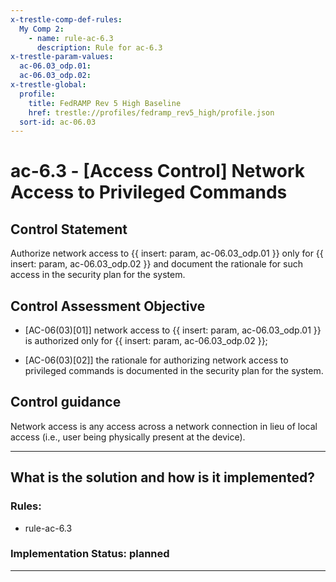 ```yaml
---
x-trestle-comp-def-rules:
  My Comp 2:
    - name: rule-ac-6.3
      description: Rule for ac-6.3
x-trestle-param-values:
  ac-06.03_odp.01:
  ac-06.03_odp.02:
x-trestle-global:
  profile:
    title: FedRAMP Rev 5 High Baseline
    href: trestle://profiles/fedramp_rev5_high/profile.json
  sort-id: ac-06.03
---
```


# ac-6.3 - \[Access Control\] Network Access to Privileged Commands

## Control Statement

Authorize network access to {{ insert: param, ac-06.03_odp.01 }} only for {{ insert: param, ac-06.03_odp.02 }} and document the rationale for such access in the security plan for the system.

## Control Assessment Objective

- \[AC-06(03)[01]\] network access to {{ insert: param, ac-06.03_odp.01 }} is authorized only for {{ insert: param, ac-06.03_odp.02 }};

- \[AC-06(03)[02]\] the rationale for authorizing network access to privileged commands is documented in the security plan for the system.

## Control guidance

Network access is any access across a network connection in lieu of local access (i.e., user being physically present at the device).

______________________________________________________________________

## What is the solution and how is it implemented?

<!-- For implementation status enter one of: implemented, partial, planned, alternative, not-applicable -->

<!-- Note that the list of rules under ### Rules: is read-only and changes will not be captured after assembly to JSON -->

<!-- Add control implementation description here for control: ac-6.3 -->

### Rules:

  - rule-ac-6.3

### Implementation Status: planned

______________________________________________________________________
